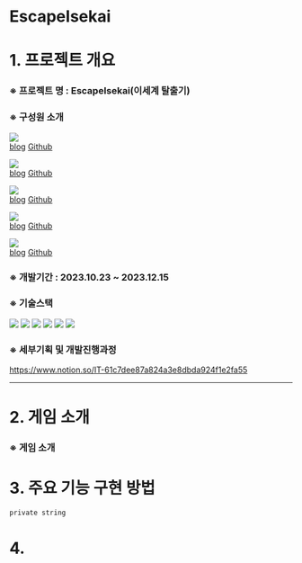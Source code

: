 # EscapeIsekai
  # 1️. 프로젝트 개요
### ※ 프로젝트 명 : EscapeIsekai(이세계 탈출기)
### ※ 구성원 소개
<img src="https://img.shields.io/badge/팀장 : 윤지석-5056E5?style=for-the-badge&logo=googlebard&logoColor=white" /><br/>
[blog](https://jiseoksblog.tistory.com/) [Github](https://github.com/noyyo)<br/>



<img src="https://img.shields.io/badge/부팀장 : 신현주-FFB71B?style=for-the-badge&logo=googlebard&logoColor=purple" /><br/>
[blog](https://hyunju9908.tistory.com/) [Github](https://github.com/Shyunju)<br/>



<img src="https://img.shields.io/badge/김도현-FFFF66?style=for-the-badge&logo=googlebard&logoColor=yellow" /><br/>
[blog](https://velog.io/@kimhitori) [Github](https://github.com/subscriptioncat)<br/>



<img src="https://img.shields.io/badge/김강현-FF7F7F?style=for-the-badge&logo=googlebard&logoColor=darkgray" /><br/>
[blog](blog.naver.com/dnf___) [Github](koju2005 (github.com))<br/>



<img src="https://img.shields.io/badge/김민석-58A616?style=for-the-badge&logo=googlebard&logoColor=darkgray" /><br/>
[blog](https://bastian0748.tistory.com/) [Github](https://github.com/ms0753)<br/>

### ※ 개발기간 : 2023.10.23 ~ 2023.12.15

### ※ 기술스택
<img src="https://img.shields.io/badge/CSharp-512BD4?style=flat&logo=csharp&logoColor=white" />
<img src="https://img.shields.io/badge/Unity-000000?style=flat&logo=unity&logoColor=white" />
<img src="https://img.shields.io/badge/VisualStudio-5C2D91?style=flat&logo=visualstudio&logoColor=white" />
<img src="https://img.shields.io/badge/Github-181717?style=flat&logo=github&logoColor=white" />
<img src="https://img.shields.io/badge/FIGMA-F24E1E?style=flat&logo=figma&logoColor=white" />
<img src="https://img.shields.io/badge/Notion-F8F2E9?style=flat&logo=notion&logoColor=white" />

### ※ 세부기획 및 개발진행과정
<https://www.notion.so/IT-61c7dee87a824a3e8dbda924f1e2fa55>

---


  # 2️. 게임 소개
### ※ 게임 소개







# 3️. 주요 기능 구현 방법
```
private string
```

# 4. 

